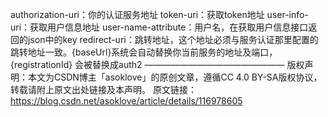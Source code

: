 authorization-uri：你的认证服务地址
token-uri：获取token地址
user-info-uri：获取用户信息地址
user-name-attribute：用户名，在获取用户信息接口返回的json中的key
redirect-uri：跳转地址，这个地址必须与服务认证那里配置的跳转地址一致。{baseUrl}系统会自动替换你当前服务的地址及端口，{registrationId} 会被替换成auth2
————————————————
版权声明：本文为CSDN博主「asoklove」的原创文章，遵循CC 4.0 BY-SA版权协议，转载请附上原文出处链接及本声明。
原文链接：https://blog.csdn.net/asoklove/article/details/116978605

